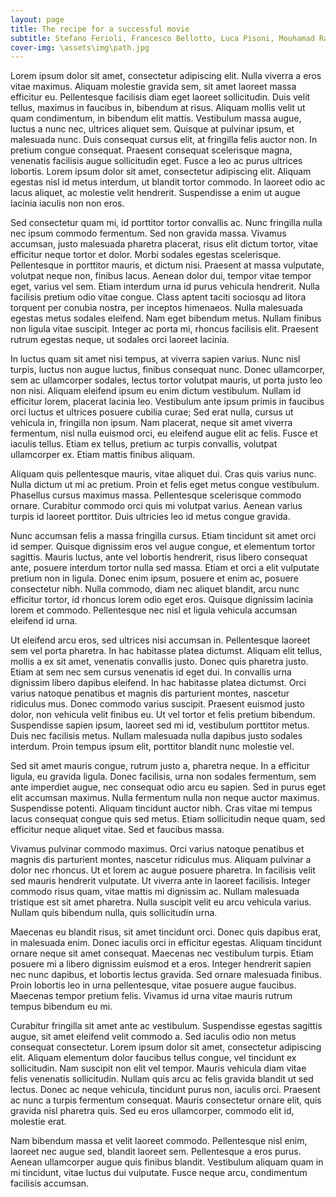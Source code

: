 ```yaml
---
layout: page
title: The recipe for a successful movie
subtitle: Stefano Ferioli, Francesco Bellotto, Luca Pisoni, Mouhamad Rawas, Hugo Lagergren
cover-img: \assets\img\path.jpg
---
```


Lorem ipsum dolor sit amet, consectetur adipiscing elit. Nulla viverra a eros vitae maximus. Aliquam molestie gravida sem, sit amet laoreet massa efficitur eu. Pellentesque facilisis diam eget laoreet sollicitudin. Duis velit tellus, maximus in faucibus in, bibendum at risus. Aliquam mollis velit ut quam condimentum, in bibendum elit mattis. Vestibulum massa augue, luctus a nunc nec, ultrices aliquet sem. Quisque at pulvinar ipsum, et malesuada nunc. Duis consequat cursus elit, at fringilla felis auctor non. In pretium congue consequat. Praesent consequat scelerisque magna, venenatis facilisis augue sollicitudin eget. Fusce a leo ac purus ultrices lobortis. Lorem ipsum dolor sit amet, consectetur adipiscing elit. Aliquam egestas nisl id metus interdum, ut blandit tortor commodo. In laoreet odio ac lacus aliquet, ac molestie velit hendrerit. Suspendisse a enim ut augue lacinia iaculis non non eros.

Sed consectetur quam mi, id porttitor tortor convallis ac. Nunc fringilla nulla nec ipsum commodo fermentum. Sed non gravida massa. Vivamus accumsan, justo malesuada pharetra placerat, risus elit dictum tortor, vitae efficitur neque tortor et dolor. Morbi sodales egestas scelerisque. Pellentesque in porttitor mauris, et dictum nisi. Praesent at massa vulputate, volutpat neque non, finibus lacus. Aenean dolor dui, tempor vitae tempor eget, varius vel sem. Etiam interdum urna id purus vehicula hendrerit. Nulla facilisis pretium odio vitae congue. Class aptent taciti sociosqu ad litora torquent per conubia nostra, per inceptos himenaeos. Nulla malesuada egestas metus sodales eleifend. Nam eget bibendum metus. Nullam finibus non ligula vitae suscipit. Integer ac porta mi, rhoncus facilisis elit. Praesent rutrum egestas neque, ut sodales orci laoreet lacinia.

In luctus quam sit amet nisi tempus, at viverra sapien varius. Nunc nisl turpis, luctus non augue luctus, finibus consequat nunc. Donec ullamcorper, sem ac ullamcorper sodales, lectus tortor volutpat mauris, ut porta justo leo non nisi. Aliquam eleifend ipsum eu enim dictum vestibulum. Nullam id efficitur lorem, placerat lacinia leo. Vestibulum ante ipsum primis in faucibus orci luctus et ultrices posuere cubilia curae; Sed erat nulla, cursus ut vehicula in, fringilla non ipsum. Nam placerat, neque sit amet viverra fermentum, nisl nulla euismod orci, eu eleifend augue elit ac felis. Fusce et iaculis tellus. Etiam ex tellus, pretium ac turpis convallis, volutpat ullamcorper ex. Etiam mattis finibus aliquam.

Aliquam quis pellentesque mauris, vitae aliquet dui. Cras quis varius nunc. Nulla dictum ut mi ac pretium. Proin et felis eget metus congue vestibulum. Phasellus cursus maximus massa. Pellentesque scelerisque commodo ornare. Curabitur commodo orci quis mi volutpat varius. Aenean varius turpis id laoreet porttitor. Duis ultricies leo id metus congue gravida.

Nunc accumsan felis a massa fringilla cursus. Etiam tincidunt sit amet orci id semper. Quisque dignissim eros vel augue congue, et elementum tortor sagittis. Mauris luctus, ante vel lobortis hendrerit, risus libero consequat ante, posuere interdum tortor nulla sed massa. Etiam et orci a elit vulputate pretium non in ligula. Donec enim ipsum, posuere et enim ac, posuere consectetur nibh. Nulla commodo, diam nec aliquet blandit, arcu nunc efficitur tortor, id rhoncus lorem odio eget eros. Quisque dignissim lacinia lorem et commodo. Pellentesque nec nisl et ligula vehicula accumsan eleifend id urna.

Ut eleifend arcu eros, sed ultrices nisi accumsan in. Pellentesque laoreet sem vel porta pharetra. In hac habitasse platea dictumst. Aliquam elit tellus, mollis a ex sit amet, venenatis convallis justo. Donec quis pharetra justo. Etiam at sem nec sem cursus venenatis id eget dui. In convallis urna dignissim libero dapibus eleifend. In hac habitasse platea dictumst. Orci varius natoque penatibus et magnis dis parturient montes, nascetur ridiculus mus. Donec commodo varius suscipit. Praesent euismod justo dolor, non vehicula velit finibus eu. Ut vel tortor et felis pretium bibendum. Suspendisse sapien ipsum, laoreet sed mi id, vestibulum porttitor metus. Duis nec facilisis metus. Nullam malesuada nulla dapibus justo sodales interdum. Proin tempus ipsum elit, porttitor blandit nunc molestie vel.

Sed sit amet mauris congue, rutrum justo a, pharetra neque. In a efficitur ligula, eu gravida ligula. Donec facilisis, urna non sodales fermentum, sem ante imperdiet augue, nec consequat odio arcu eu sapien. Sed in purus eget elit accumsan maximus. Nulla fermentum nulla non neque auctor maximus. Suspendisse potenti. Aliquam tincidunt auctor nibh. Cras vitae mi tempus lacus consequat congue quis sed metus. Etiam sollicitudin neque quam, sed efficitur neque aliquet vitae. Sed et faucibus massa.

Vivamus pulvinar commodo maximus. Orci varius natoque penatibus et magnis dis parturient montes, nascetur ridiculus mus. Aliquam pulvinar a dolor nec rhoncus. Ut et lorem ac augue posuere pharetra. In facilisis velit sed mauris hendrerit vulputate. Ut viverra ante in laoreet facilisis. Integer commodo risus quam, vitae mattis mi dignissim ac. Nullam malesuada tristique est sit amet pharetra. Nulla suscipit velit eu arcu vehicula varius. Nullam quis bibendum nulla, quis sollicitudin urna.

Maecenas eu blandit risus, sit amet tincidunt orci. Donec quis dapibus erat, in malesuada enim. Donec iaculis orci in efficitur egestas. Aliquam tincidunt ornare neque sit amet consequat. Maecenas nec vestibulum turpis. Etiam posuere mi a libero dignissim euismod et a eros. Integer hendrerit sapien nec nunc dapibus, et lobortis lectus gravida. Sed ornare malesuada finibus. Proin lobortis leo in urna pellentesque, vitae posuere augue faucibus. Maecenas tempor pretium felis. Vivamus id urna vitae mauris rutrum tempus bibendum eu mi.

Curabitur fringilla sit amet ante ac vestibulum. Suspendisse egestas sagittis augue, sit amet eleifend velit commodo a. Sed iaculis odio non metus consequat consectetur. Lorem ipsum dolor sit amet, consectetur adipiscing elit. Aliquam elementum dolor faucibus tellus congue, vel tincidunt ex sollicitudin. Nam suscipit non elit vel tempor. Mauris vehicula diam vitae felis venenatis sollicitudin. Nullam quis arcu ac felis gravida blandit ut sed lectus. Donec ac neque vehicula, tincidunt purus non, iaculis orci. Praesent ac nunc a turpis fermentum consequat. Mauris consectetur ornare elit, quis gravida nisl pharetra quis. Sed eu eros ullamcorper, commodo elit id, molestie erat.

Nam bibendum massa et velit laoreet commodo. Pellentesque nisl enim, laoreet nec augue sed, blandit laoreet sem. Pellentesque a eros purus. Aenean ullamcorper augue quis finibus blandit. Vestibulum aliquam quam in mi tincidunt, vitae luctus dui vulputate. Fusce neque arcu, condimentum facilisis accumsan.
